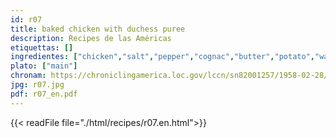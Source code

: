 ```yaml
---
id: r07
title: baked chicken with duchess puree
description: Recipes de las Américas
etiquettas: []
ingredientes: ["chicken","salt","pepper","cognac","butter","potato","water","nutmeg","egg","milk cream","cheese"]
plato: ["main"]
chronam: https://chroniclingamerica.loc.gov/lccn/sn82001257/1958-02-28/ed-1/seq-5/
jpg: r07.jpg
pdf: r07_en.pdf
---
```


{{< readFile file="./html/recipes/r07.en.html">}}